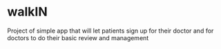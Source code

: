 # walkIN
Project of simple app that will let patients sign up for their doctor and for doctors to do their basic review and management
